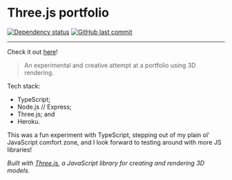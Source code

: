 # Three.js portfolio


[![Dependency status](https://david-dm.org/edwardshturman/portfolio.svg)](https://david-dm.org/edwardshturman/portfolio)
[![GitHub last commit](https://img.shields.io/github/last-commit/edwardshturman/portfolio)](https://github.com/edwardshturman/portfolio/commits/master)

---

Check it out [here](threejs-portfolio.herokuapp.com)!

> An experimental and creative attempt at a portfolio using 3D rendering.

Tech stack:
- TypeScript;
- Node.js // Express;
- Three.js; and
- Heroku.

This was a fun experiment with TypeScript, stepping out of my plain ol' JavaScript comfort zone, and I look forward to testing around with more JS libraries!

*Built with [Three.js](https://threejs.org/), a JavaScript library for creating and rendering 3D models.*
